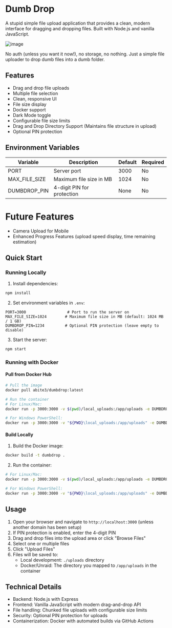 # Dumb Drop

A stupid simple file upload application that provides a clean, modern interface for dragging and dropping files. Built with Node.js and vanilla JavaScript.

![image](https://github.com/user-attachments/assets/2e39d8ef-b250-4689-9553-a580f11c06a7)


No auth (unless you want it now!), no storage, no nothing. Just a simple file uploader to drop dumb files into a dumb folder.

## Features

- Drag and drop file uploads
- Multiple file selection
- Clean, responsive UI
- File size display
- Docker support
- Dark Mode toggle
- Configurable file size limits
- Drag and Drop Directory Support (Maintains file structure in upload)
- Optional PIN protection

## Environment Variables

| Variable      | Description                | Default | Required |
|--------------|----------------------------|---------|----------|
| PORT         | Server port                | 3000    | No       |
| MAX_FILE_SIZE| Maximum file size in MB    | 1024    | No       |
| DUMBDROP_PIN | 4-digit PIN for protection | None    | No       |

# Future Features
- Camera Upload for Mobile
- Enhanced Progress Features (upload speed display, time remaining estimation)


## Quick Start

### Running Locally

1. Install dependencies:
```bash
npm install
```

2. Set environment variables in `.env`:
```env
PORT=3000                  # Port to run the server on
MAX_FILE_SIZE=1024        # Maximum file size in MB (default: 1024 MB / 1 GB)
DUMBDROP_PIN=1234         # Optional PIN protection (leave empty to disable)
```

3. Start the server:
```bash
npm start
```

### Running with Docker

#### Pull from Docker Hub
```bash
# Pull the image
docker pull abite3/dumbdrop:latest

# Run the container
# For Linux/Mac:
docker run -p 3000:3000 -v $(pwd)/local_uploads:/app/uploads -e DUMBDROP_PIN=1234 abite3/dumbdrop:latest

# For Windows PowerShell:
docker run -p 3000:3000 -v "${PWD}\local_uploads:/app/uploads" -e DUMBDROP_PIN=1234 abite3/dumbdrop:latest
```

#### Build Locally
1. Build the Docker image:
```bash
docker build -t dumbdrop .
```

2. Run the container:
```bash
# For Linux/Mac:
docker run -p 3000:3000 -v $(pwd)/local_uploads:/app/uploads -e DUMBDROP_PIN=1234 dumbdrop

# For Windows PowerShell:
docker run -p 3000:3000 -v "${PWD}\local_uploads:/app/uploads" -e DUMBDROP_PIN=1234 dumbdrop
```

## Usage

1. Open your browser and navigate to `http://localhost:3000` (unless another domain has been setup)
2. If PIN protection is enabled, enter the 4-digit PIN
3. Drag and drop files into the upload area or click "Browse Files"
4. Select one or multiple files
5. Click "Upload Files"
6. Files will be saved to:
   - Local development: `./uploads` directory
   - Docker/Unraid: The directory you mapped to `/app/uploads` in the container

## Technical Details

- Backend: Node.js with Express
- Frontend: Vanilla JavaScript with modern drag-and-drop API
- File handling: Chunked file uploads with configurable size limits
- Security: Optional PIN protection for uploads
- Containerization: Docker with automated builds via GitHub Actions
